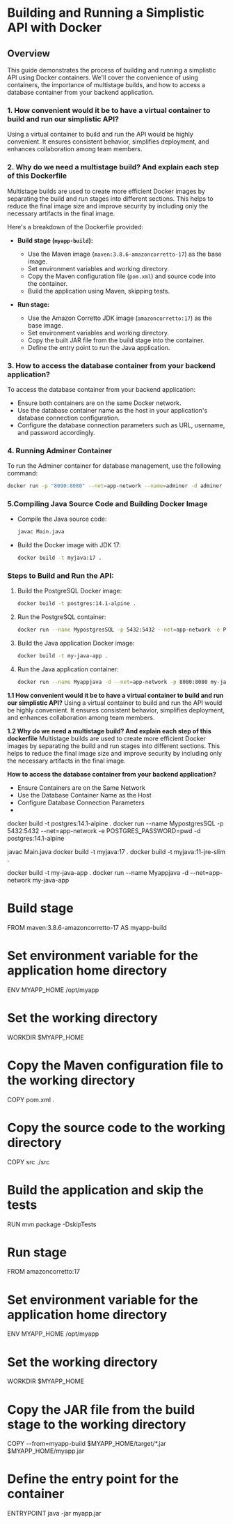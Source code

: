 # Building and Running a Simplistic API with Docker

## Overview

This guide demonstrates the process of building and running a simplistic API using Docker containers. We'll cover the convenience of using containers, the importance of multistage builds, and how to access a database container from your backend application.

### 1. How convenient would it be to have a virtual container to build and run our simplistic API?

Using a virtual container to build and run the API would be highly convenient. It ensures consistent behavior, simplifies deployment, and enhances collaboration among team members.

### 2. Why do we need a multistage build? And explain each step of this Dockerfile

Multistage builds are used to create more efficient Docker images by separating the build and run stages into different sections. This helps to reduce the final image size and improve security by including only the necessary artifacts in the final image.

Here's a breakdown of the Dockerfile provided:

- **Build stage (`myapp-build`):**
  - Use the Maven image (`maven:3.8.6-amazoncorretto-17`) as the base image.
  - Set environment variables and working directory.
  - Copy the Maven configuration file (`pom.xml`) and source code into the container.
  - Build the application using Maven, skipping tests.

- **Run stage:**
  - Use the Amazon Corretto JDK image (`amazoncorretto:17`) as the base image.
  - Set environment variables and working directory.
  - Copy the built JAR file from the build stage into the container.
  - Define the entry point to run the Java application.

### 3. How to access the database container from your backend application?

To access the database container from your backend application:

- Ensure both containers are on the same Docker network.
- Use the database container name as the host in your application's database connection configuration.
- Configure the database connection parameters such as URL, username, and password accordingly.

### 4. Running Adminer Container

To run the Adminer container for database management, use the following command:

```bash
docker run -p "8090:8080" --net=app-network --name=adminer -d adminer
```
### 5.Compiling Java Source Code and Building Docker Image

- Compile the Java source code:
    ```bash
    javac Main.java
    ```
- Build the Docker image with JDK 17:
    ```bash
    docker build -t myjava:17 .
    ```

### Steps to Build and Run the API:

1. Build the PostgreSQL Docker image:
   ```bash
   docker build -t postgres:14.1-alpine .
    ```
2. Run the PostgreSQL container:
    ```bash
   docker run --name MypostgresSQL -p 5432:5432 --net=app-network -e POSTGRES_PASSWORD=pwd -d postgres:14.1-alpine
    ```
3. Build the Java application Docker image:
    ```bash
    docker build -t my-java-app .
    ```
4. Run the Java application container:
   ```bash
   docker run --name Myappjava -d --net=app-network -p 8080:8080 my-java-app
    ```




















**1.1 How convenient would it be to have a virtual container to build and run our simplistic API?**
Using a virtual container to build and run the API would be highly convenient. It ensures consistent behavior, simplifies deployment, and enhances collaboration among team members.

**1.2 Why do we need a multistage build? And explain each step of this dockerfile**
Multistage builds are used to create more efficient Docker images by separating the build and run stages into different sections. This helps to reduce the final image size and improve security by including only the necessary artifacts in the final image.

**How to access the database container from your backend application?**
- Ensure Containers are on the Same Network
- Use the Database Container Name as the Host
- Configure Database Connection Parameters
- 

docker build -t  postgres:14.1-alpine .
docker run --name MypostgresSQL -p 5432:5432 --net=app-network -e POSTGRES_PASSWORD=pwd -d postgres:14.1-alpine

javac Main.java
docker build -t myjava:17 .
docker build -t myjava:11-jre-slim .

docker build -t my-java-app .
docker run --name Myappjava -d --net=app-network my-java-app 

# Build stage
FROM maven:3.8.6-amazoncorretto-17 AS myapp-build

# Set environment variable for the application home directory
ENV MYAPP_HOME /opt/myapp

# Set the working directory
WORKDIR $MYAPP_HOME

# Copy the Maven configuration file to the working directory
COPY pom.xml .

# Copy the source code to the working directory
COPY src ./src

# Build the application and skip the tests
RUN mvn package -DskipTests

# Run stage
FROM amazoncorretto:17

# Set environment variable for the application home directory
ENV MYAPP_HOME /opt/myapp

# Set the working directory
WORKDIR $MYAPP_HOME

# Copy the JAR file from the build stage to the working directory
COPY --from=myapp-build $MYAPP_HOME/target/*.jar $MYAPP_HOME/myapp.jar

# Define the entry point for the container
ENTRYPOINT java -jar myapp.jar


